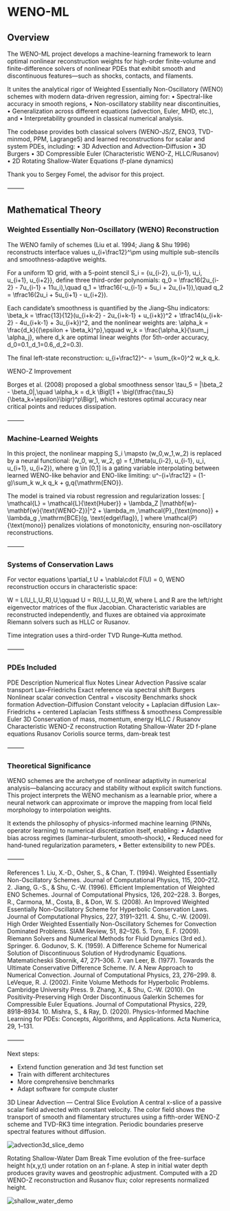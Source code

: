 # WENO-ML

## Overview

The WENO-ML project develops a machine-learning framework to learn optimal nonlinear reconstruction weights for high-order finite-volume and finite-difference solvers of nonlinear PDEs that exhibit smooth and discontinuous features—such as shocks, contacts, and filaments.

It unites the analytical rigor of Weighted Essentially Non-Oscillatory (WENO) schemes with modern data-driven regression, aiming for:
	•	Spectral-like accuracy in smooth regions,
	•	Non-oscillatory stability near discontinuities,
	•	Generalization across different equations (advection, Euler, MHD, etc.), and
	•	Interpretability grounded in classical numerical analysis.

The codebase provides both classical solvers (WENO-JS/Z, ENO3, TVD-minmod, PPM, Lagrange5) and learned reconstructions for scalar and system PDEs, including:
	•	3D Advection and Advection–Diffusion
	•	3D Burgers
	•	3D Compressible Euler (Characteristic WENO-Z, HLLC/Rusanov)
	•	2D Rotating Shallow-Water Equations (f-plane dynamics)

Thank you to Sergey Fomel, the advisor for this project.

⸻

## Mathematical Theory

### Weighted Essentially Non-Oscillatory (WENO) Reconstruction

The WENO family of schemes (Liu et al. 1994; Jiang & Shu 1996) reconstructs interface values u_{i+\frac12}^\pm using multiple sub-stencils and smoothness-adaptive weights.

For a uniform 1D grid, with a 5-point stencil S_i = \{u_{i-2}, u_{i-1}, u_i, u_{i+1}, u_{i+2}\}, define three third-order polynomials:
q_0 = \tfrac16(2u_{i-2} - 7u_{i-1} + 11u_i),\quad
q_1 = \tfrac16(-u_{i-1} + 5u_i + 2u_{i+1}),\quad
q_2 = \tfrac16(2u_i + 5u_{i+1} - u_{i+2}).

Each candidate’s smoothness is quantified by the Jiang–Shu indicators:
\beta_k = \tfrac{13}{12}(u_{i+k-2} - 2u_{i+k-1} + u_{i+k})^2 + \tfrac14(u_{i+k-2} - 4u_{i+k-1} + 3u_{i+k})^2,
and the nonlinear weights are:
\alpha_k = \frac{d_k}{(\epsilon + \beta_k)^p},\qquad
w_k = \frac{\alpha_k}{\sum_j \alpha_j},
where d_k are optimal linear weights (for 5th-order accuracy, d_0=0.1,\,d_1=0.6,\,d_2=0.3).

The final left-state reconstruction:
u_{i+\frac12}^- = \sum_{k=0}^2 w_k q_k.

WENO-Z Improvement

Borges et al. (2008) proposed a global smoothness sensor
\tau_5 = |\beta_2 - \beta_0|,\quad
\alpha_k = d_k \Bigl[1 + \bigl(\tfrac{\tau_5}{\beta_k+\epsilon}\bigr)^p\Bigr],
which restores optimal accuracy near critical points and reduces dissipation.

⸻

### Machine-Learned Weights

In this project, the nonlinear mapping S_i \mapsto (w_0,w_1,w_2) is replaced by a neural functional:
(w_0, w_1, w_2, g) = f_\theta(u_{i-2}, u_{i-1}, u_i, u_{i+1}, u_{i+2}),
where g \in [0,1] is a gating variable interpolating between learned WENO-like behavior and ENO-like limiting:
u^-{i+\frac12} = (1-g)\sum_k w_k q_k + g\,q{\mathrm{ENO}}.

The model is trained via robust regression and regularization losses:
\[
\mathcal{L} =
\mathcal{L}{\text{Huber}} +
\lambda_Z \|\mathbf{w}-\mathbf{w}{\text{WENO-Z}}\|^2 +
\lambda_m \,\mathcal{P}_{\text{mono}} +
\lambda_g \,\mathrm{BCE}(g, \text{edge\flag}),
\]
where \mathcal{P}{\text{mono}} penalizes violations of monotonicity, ensuring non-oscillatory reconstructions.

⸻

### Systems of Conservation Laws

For vector equations \partial_t U + \nabla\cdot F(U) = 0,
WENO reconstruction occurs in characteristic space:

W = L(U_L,U_R)\,U,\qquad
U = R(U_L,U_R)\,W,
where L and R are the left/right eigenvector matrices of the flux Jacobian.
Characteristic variables are reconstructed independently, and fluxes are obtained via approximate Riemann solvers such as HLLC or Rusanov.

Time integration uses a third-order TVD Runge–Kutta method.

⸻

### PDEs Included

PDE	Description	Numerical flux	Notes
Linear Advection	Passive scalar transport	Lax–Friedrichs	Exact reference via spectral shift
Burgers	Nonlinear scalar convection	Central + viscosity	Benchmarks shock formation
Advection–Diffusion	Constant velocity + Laplacian diffusion	Lax–Friedrichs + centered Laplacian	Tests stiffness & smoothness
Compressible Euler 3D	Conservation of mass, momentum, energy	HLLC / Rusanov	Characteristic WENO-Z reconstruction
Rotating Shallow-Water 2D	f-plane equations	Rusanov	Coriolis source terms, dam-break test


⸻

### Theoretical Significance

WENO schemes are the archetype of nonlinear adaptivity in numerical analysis—balancing accuracy and stability without explicit switch functions.
This project interprets the WENO mechanism as a learnable prior, where a neural network can approximate or improve the mapping from local field morphology to interpolation weights.

It extends the philosophy of physics-informed machine learning (PINNs, operator learning) to numerical discretization itself, enabling:
	•	Adaptive bias across regimes (laminar–turbulent, smooth–shock),
	•	Reduced need for hand-tuned regularization parameters,
	•	Better extensibility to new PDEs.

⸻

References
	1.	Liu, X.-D., Osher, S., & Chan, T. (1994). Weighted Essentially Non-Oscillatory Schemes. Journal of Computational Physics, 115, 200–212.
	2.	Jiang, G.-S., & Shu, C.-W. (1996). Efficient Implementation of Weighted ENO Schemes. Journal of Computational Physics, 126, 202–228.
	3.	Borges, R., Carmona, M., Costa, B., & Don, W. S. (2008). An Improved Weighted Essentially Non-Oscillatory Scheme for Hyperbolic Conservation Laws. Journal of Computational Physics, 227, 3191–3211.
	4.	Shu, C.-W. (2009). High Order Weighted Essentially Non-Oscillatory Schemes for Convection Dominated Problems. SIAM Review, 51, 82–126.
	5.	Toro, E. F. (2009). Riemann Solvers and Numerical Methods for Fluid Dynamics (3rd ed.). Springer.
	6.	Godunov, S. K. (1959). A Difference Scheme for Numerical Solution of Discontinuous Solution of Hydrodynamic Equations. Matematicheskii Sbornik, 47, 271–306.
	7.	van Leer, B. (1977). Towards the Ultimate Conservative Difference Scheme. IV. A New Approach to Numerical Convection. Journal of Computational Physics, 23, 276–299.
	8.	LeVeque, R. J. (2002). Finite Volume Methods for Hyperbolic Problems. Cambridge University Press.
	9.	Zhang, X., & Shu, C.-W. (2010). On Positivity-Preserving High Order Discontinuous Galerkin Schemes for Compressible Euler Equations. Journal of Computational Physics, 229, 8918–8934.
	10.	Mishra, S., & Ray, D. (2020). Physics-Informed Machine Learning for PDEs: Concepts, Algorithms, and Applications. Acta Numerica, 29, 1–131.

⸻

Next steps:
- Extend function generation and 3d test function set
- Train with different architectures
- More comprehensive benchmarks
- Adapt software for compute cluster


3D Linear Advection — Central Slice Evolution
A central x-slice of a passive scalar field advected with constant velocity.
The color field shows the transport of smooth and filamentary structures using a fifth-order WENO-Z scheme and TVD-RK3 time integration. Periodic boundaries preserve spectral features without diffusion.

![advection3d_slice_demo](https://github.com/user-attachments/assets/2bff4f2b-df6d-44eb-99ce-231f56dab208)


Rotating Shallow-Water Dam Break
Time evolution of the free-surface height h(x,y,t) under rotation on an f-plane.
A step in initial water depth produces gravity waves and geostrophic adjustment. Computed with a 2D WENO-Z reconstruction and Rusanov flux; color represents normalized height.

![shallow_water_demo](https://github.com/user-attachments/assets/b49188e9-4cc7-46f8-a00b-6df8bf696d7b)
